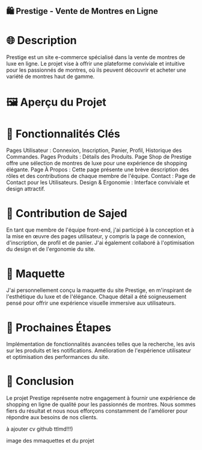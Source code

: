 ## 🛍️ Prestige - Vente de Montres en Ligne

# 🌐 Description
Prestige est un site e-commerce spécialisé dans la vente de montres de luxe en ligne. Le projet vise à offrir une plateforme conviviale et intuitive pour les passionnés de montres, où ils peuvent découvrir et acheter une variété de montres haut de gamme.

# 🖼️ Aperçu du Projet

# 🧰 Fonctionnalités Clés
Pages Utilisateur : Connexion, Inscription, Panier, Profil, Historique des Commandes.
Pages Produits : Détails des Produits.
Page Shop de Prestige offre une sélection de montres de luxe pour une expérience de shopping élégante.
Page À Propos : Cette page présente une brève description des rôles et des contributions de chaque membre de l'équipe.
Contact : Page de Contact pour les Utilisateurs.
Design & Ergonomie : Interface conviviale et design attractif.

# 🤖 Contribution de Sajed
En tant que membre de l'équipe front-end, j'ai participé à la conception et à la mise en œuvre des pages utilisateur, y compris la page de connexion, d'inscription, de profil et de panier. J'ai également collaboré à l'optimisation du design et de l'ergonomie du site.

# 🎨 Maquette
J'ai personnellement conçu la maquette du site Prestige, en m'inspirant de l'esthétique du luxe et de l'élégance. Chaque détail a été soigneusement pensé pour offrir une expérience visuelle immersive aux utilisateurs.

# 🚀 Prochaines Étapes
Implémentation de fonctionnalités avancées telles que la recherche, les avis sur les produits et les notifications.
Amélioration de l'expérience utilisateur et optimisation des performances du site.

# 🌟 Conclusion
Le projet Prestige représente notre engagement à fournir une expérience de shopping en ligne de qualité pour les passionnés de montres. Nous sommes fiers du résultat et nous nous efforçons constamment de l'améliorer pour répondre aux besoins de nos clients.


à ajouter 
cv github ttlmd!!!)

image des mmaquettes et du projet
